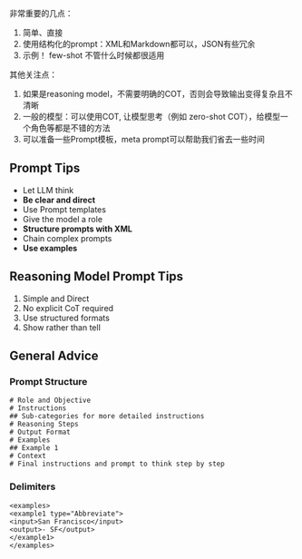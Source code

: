 非常重要的几点：
1. 简单、直接
2. 使用结构化的prompt：XML和Markdown都可以，JSON有些冗余
3. 示例！ few-shot 不管什么时候都很适用

其他关注点：
1. 如果是reasoning model，不需要明确的COT，否则会导致输出变得复杂且不清晰
2. 一般的模型：可以使用COT, 让模型思考（例如 zero-shot COT），给模型一个角色等都是不错的方法
3. 可以准备一些Prompt模板，meta prompt可以帮助我们省去一些时间

## Prompt Tips 

* Let LLM think
* **Be clear and direct**
* Use Prompt templates
* Give the model a role
* **Structure prompts with XML**
* Chain complex prompts
* **Use examples**


## Reasoning Model Prompt Tips

1. Simple and Direct
2. No explicit CoT required
3. Use structured formats
4. Show rather than tell

## General Advice

### Prompt Structure

```
# Role and Objective
# Instructions
## Sub-categories for more detailed instructions
# Reasoning Steps
# Output Format
# Examples
## Example 1
# Context
# Final instructions and prompt to think step by step
```

### Delimiters

```
<examples>
<example1 type="Abbreviate">
<input>San Francisco</input>
<output>- SF</output>
</example1>
</examples>
```
